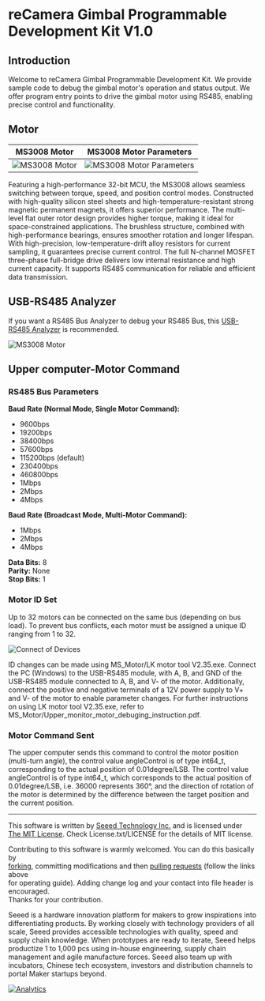 # reCamera Gimbal Programmable Development Kit V1.0

## Introduction

Welcome to reCamera Gimbal Programmable Development Kit. We provide sample code to debug the gimbal motor's operation and status output. We offer program entry points to drive the gimbal motor using RS485, enabling precise control and functionality.

## Motor

MS3008 Motor          |  MS3008 Motor Parameters
:-------------------------:|:-------------------------:
![MS3008 Motor](https://raw.githubusercontent.com/AllenKon/Seeed_Motor_RS485/main/MS_Motor/Pic/MS3008_Motor.jpg)  |  ![MS3008 Motor Parameters](https://raw.githubusercontent.com/AllenKon/Seeed_Motor_RS485/main/MS_Motor/Pic/MS3008_Parameters.png)

Featuring a high-performance 32-bit MCU, the MS3008 allows seamless switching between torque, speed, and position control modes. Constructed with high-quality silicon steel sheets and high-temperature-resistant strong magnetic permanent magnets, it offers superior performance. The multi-level flat outer rotor design provides higher torque, making it ideal for space-constrained applications. The brushless structure, combined with high-performance bearings, ensures smoother rotation and longer lifespan. With high-precision, low-temperature-drift alloy resistors for current sampling, it guarantees precise current control. The full N-channel MOSFET three-phase full-bridge drive delivers low internal resistance and high current capacity. It supports RS485 communication for reliable and efficient data transmission.

## USB-RS485 Analyzer

If you want a RS485 Bus Analyzer to debug your RS485 Bus, this [USB-RS485 Analyzer](https://www.seeedstudio.com/USB-TO-RS232--RS485--TTL-Industrial-Isolated-Converter-p-3231.html) is recommended.

![MS3008 Motor](https://media-cdn.seeedstudio.com/media/catalog/product/cache/bb49d3ec4ee05b6f018e93f896b8a25d/h/t/httpsstatics3.seeedstudio.comseeedfile2018-12bazaar1004130_usbtors232485ttl01.jpg)

## Upper computer-Motor Command

### RS485 Bus Parameters

**Baud Rate (Normal Mode, Single Motor Command):**
- 9600bps
- 19200bps
- 38400bps
- 57600bps
- 115200bps (default)
- 230400bps
- 460800bps
- 1Mbps
- 2Mbps
- 4Mbps

**Baud Rate (Broadcast Mode, Multi-Motor Command):**
- 1Mbps
- 2Mbps
- 4Mbps

**Data Bits:** 8  
**Parity:** None  
**Stop Bits:** 1

### Motor ID Set

Up to 32 motors can be connected on the same bus (depending on bus load). To prevent bus conflicts, each motor must be assigned a unique ID ranging from 1 to 32.

![Connect of Devices](https://raw.githubusercontent.com/AllenKon/Seeed_Motor_RS485/main/MS_Motor/Pic/Connect.png)

ID changes can be made using MS_Motor/LK motor tool V2.35.exe. Connect the PC (Windows) to the USB-RS485 module, with A, B, and GND of the USB-RS485 module connected to A, B, and V- of the motor. Additionally, connect the positive and negative terminals of a 12V power supply to V+ and V- of the motor to enable parameter changes. For further instructions on using LK motor tool V2.35.exe, refer to MS_Motor/Upper_monitor_motor_debuging_instruction.pdf.

### Motor Command Sent

The upper computer sends this command to control the motor position (multi-turn angle), the control value angleControl is of type int64_t, corresponding to the actual position of 0.01degree/LSB. The control value angleControl is of type int64_t, which corresponds to the actual position of 0.01degree/LSB, i.e. 36000 represents 360°, and the direction of rotation of the motor is determined by the difference between the target position and the current position.

----

This software is written by [Seeed Technology Inc.](http://www.seeed.cc) and is licensed under [The MIT License](http://opensource.org/licenses/mit-license.php). Check License.txt/LICENSE for the details of MIT license.<br>

Contributing to this software is warmly welcomed. You can do this basically by<br>
[forking](https://help.github.com/articles/fork-a-repo), committing modifications and then [pulling requests](https://help.github.com/articles/using-pull-requests) (follow the links above<br>
for operating guide). Adding change log and your contact into file header is encouraged.<br>
Thanks for your contribution.

Seeed is a hardware innovation platform for makers to grow inspirations into differentiating products. By working closely with technology providers of all scale, Seeed provides accessible technologies with quality, speed and supply chain knowledge. When prototypes are ready to iterate, Seeed helps productize 1 to 1,000 pcs using in-house engineering, supply chain management and agile manufacture forces. Seeed also team up with incubators, Chinese tech ecosystem, investors and distribution channels to portal Maker startups beyond.

[![Analytics](https://ga-beacon.appspot.com/UA-46589105-3/NFC_Tag_M24LR6E)](https://github.com/igrigorik/ga-beacon)
